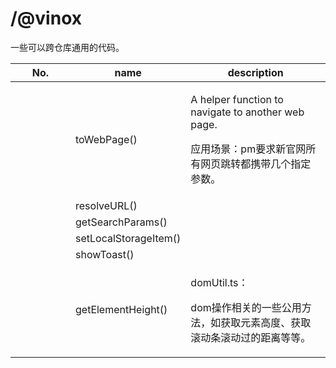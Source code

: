 # /@vinox

一些可以跨仓库通用的代码。

<table><thead><tr><th width="80">No.</th><th>name</th><th>description</th></tr></thead><tbody><tr><td></td><td>toWebPage()</td><td><p>A helper function to navigate to another web page.</p><p>应用场景：pm要求新官网所有网页跳转都携带几个指定参数。</p></td></tr><tr><td></td><td>resolveURL()</td><td></td></tr><tr><td></td><td>getSearchParams()</td><td></td></tr><tr><td></td><td>setLocalStorageItem()</td><td></td></tr><tr><td></td><td>showToast()</td><td></td></tr><tr><td></td><td>getElementHeight()</td><td><p>domUtil.ts：</p><p>dom操作相关的一些公用方法，如获取元素高度、获取滚动条滚动过的距离等等。</p></td></tr></tbody></table>
